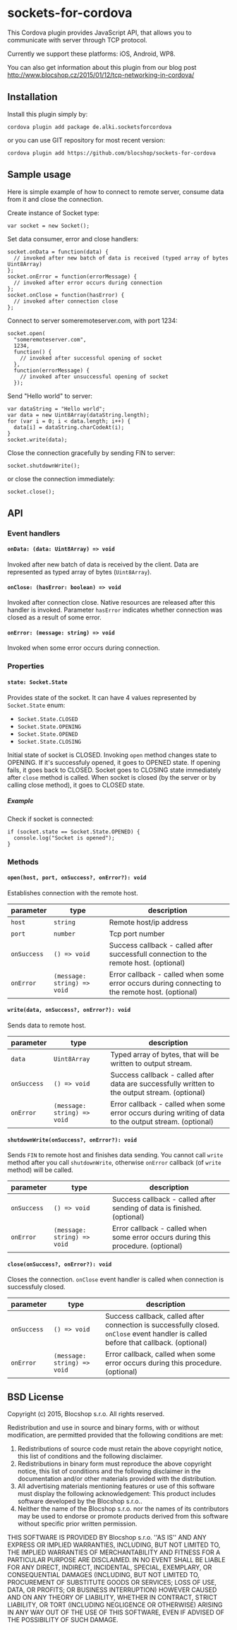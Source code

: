 sockets-for-cordova
===================
This Cordova plugin provides JavaScript API, that allows you to communicate with server through TCP protocol.

Currently we support these platforms: iOS, Android, WP8.

You can also get information about this plugin from our blog post http://www.blocshop.cz/2015/01/12/tcp-networking-in-cordova/

## Installation

Install this plugin simply by:

`cordova plugin add package de.alki.socketsforcordova
`

or you can use GIT repository for most recent version:

`cordova plugin add https://github.com/blocshop/sockets-for-cordova`

## Sample usage
Here is simple example of how to connect to remote server, consume data from it and close the connection.

Create instance of Socket type:
```
var socket = new Socket();
```

Set data consumer, error and close handlers:
```
socket.onData = function(data) {
  // invoked after new batch of data is received (typed array of bytes Uint8Array)
};
socket.onError = function(errorMessage) {
  // invoked after error occurs during connection
};
socket.onClose = function(hasError) {
  // invoked after connection close
};
```
Connect to server someremoteserver.com, with port 1234:
```
socket.open(
  "someremoteserver.com",
  1234,
  function() {
    // invoked after successful opening of socket
  },
  function(errorMessage) {
    // invoked after unsuccessful opening of socket
  });
```

Send "Hello world" to server:
```
var dataString = "Hello world";
var data = new Uint8Array(dataString.length);
for (var i = 0; i < data.length; i++) {
  data[i] = dataString.charCodeAt(i);
}
socket.write(data);
```

Close the connection gracefully by sending FIN to server:
```
socket.shutdownWrite();  
```

or close the connection immediately:
```
socket.close();
```

## API
### Event handlers
#### `onData: (data: Uint8Array) => void`
Invoked after new batch of data is received by the client. Data are represented as typed array of bytes (`Uint8Array`).

#### `onClose: (hasError: boolean) => void`
Invoked after connection close. Native resources are released after this handler is invoked. Parameter `hasError` indicates whether connection was closed as a result of some error.

#### `onError: (message: string) => void`
Invoked when some error occurs during connection.

### Properties
#### `state: Socket.State`
Provides state of the socket. It can have 4 values represented by `Socket.State` enum:
- `Socket.State.CLOSED`
- `Socket.State.OPENING`
- `Socket.State.OPENED`
- `Socket.State.CLOSING`

Initial state of socket is CLOSED. Invoking `open` method changes state to OPENING. If it's successfuly opened, it goes to OPENED state. If opening fails, it goes back to CLOSED. Socket goes to CLOSING state immediately after `close` method is called. When socket is closed (by the server or by calling close method), it goes to CLOSED state.

##### Example
Check if socket is connected:
```
if (socket.state == Socket.State.OPENED) {
  console.log("Socket is opened");
}
```

### Methods
#### `open(host, port, onSuccess?, onError?): void`
Establishes connection with the remote host.

| parameter   | type          | description |
| ----------- |-----------------------------|--------------|
| `host`      | `string`                    | Remote host/ip address |
| `port`      | `number`                    | Tcp port number |
| `onSuccess` | `() => void`                | Success callback - called after successfull connection to the remote host. (optional)|
| `onError`   | `(message: string) => void` | Error callback - called when some error occurs during connecting to the remote host. (optional)|

#### `write(data, onSuccess?, onError?): void`
Sends data to remote host.

| parameter   | type          | description |
| ----------- |-----------------------------|--------------|
| `data`      | `Uint8Array`                | Typed array of bytes, that will be written to output stream. |
| `onSuccess` | `() => void`                | Success callback - called after data are successfully written to the output stream. (optional)|
| `onError`   | `(message: string) => void` | Error callback - called when some error occurs during writing of data to the output stream. (optional)|

#### `shutdownWrite(onSuccess?, onError?): void`
Sends `FIN` to remote host and finishes data sending. You cannot call `write` method after you call `shutdownWrite`, otherwise `onError` callback (of `write` method) will be called.

| parameter   | type          | description |
| ----------- |-----------------------------|--------------|
| `onSuccess` | `() => void`                | Success callback - called after sending of data is finished. (optional)|
| `onError`   | `(message: string) => void` | Error callback - called when some error occurs during this procedure. (optional)|

#### `close(onSuccess?, onError?): void`
Closes the connection. `onClose` event handler is called when connection is successfuly closed.

| parameter   | type          | description |
| ----------- |-----------------------------|--------------|
| `onSuccess` | `() => void`                | Success callback, called after connection is successfully closed. `onClose` event handler is called before that callback. (optional)|
| `onError`   | `(message: string) => void` | Error callback, called when some error occurs during this procedure. (optional)|

## BSD License
Copyright (c) 2015, Blocshop s.r.o.
All rights reserved.

Redistribution and use in source and binary forms, with or without
modification, are permitted provided that the following conditions are met:

1. Redistributions of source code must retain the above copyright notice, this list of conditions and the following disclaimer.
2. Redistributions in binary form must reproduce the above copyright notice, this list of conditions and the following disclaimer in the documentation and/or other materials provided with the distribution.
3. All advertising materials mentioning features or use of this software must display the following acknowledgement: This product includes software developed by the Blocshop s.r.o..
4. Neither the name of the Blocshop s.r.o. nor the names of its contributors may be used to endorse or promote products derived from this software without specific prior written permission.

THIS SOFTWARE IS PROVIDED BY Blocshop s.r.o. ''AS IS'' AND ANY
EXPRESS OR IMPLIED WARRANTIES, INCLUDING, BUT NOT LIMITED TO, THE IMPLIED
WARRANTIES OF MERCHANTABILITY AND FITNESS FOR A PARTICULAR PURPOSE ARE
DISCLAIMED. IN NO EVENT SHALL <COPYRIGHT HOLDER> BE LIABLE FOR ANY
DIRECT, INDIRECT, INCIDENTAL, SPECIAL, EXEMPLARY, OR CONSEQUENTIAL DAMAGES
(INCLUDING, BUT NOT LIMITED TO, PROCUREMENT OF SUBSTITUTE GOODS OR SERVICES;
LOSS OF USE, DATA, OR PROFITS; OR BUSINESS INTERRUPTION) HOWEVER CAUSED AND
ON ANY THEORY OF LIABILITY, WHETHER IN CONTRACT, STRICT LIABILITY, OR TORT
(INCLUDING NEGLIGENCE OR OTHERWISE) ARISING IN ANY WAY OUT OF THE USE OF THIS
SOFTWARE, EVEN IF ADVISED OF THE POSSIBILITY OF SUCH DAMAGE.
